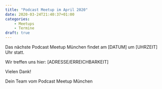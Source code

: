 ```yaml
---
title: "Podcast Meetup im April 2020"
date: 2020-03-24T21:40:37+01:00
categories:
    - Meetups
    - Termine
draft: true
---
```

Das nächste Podcast Meetup München findet am 
[DATUM]
um
[UHRZEIT] Uhr
statt. 

Wir treffen uns hier:
[ADRESSE/ERREICHBARKEIT]

Vielen Dank!

Dein Team vom Podcast Meetup München
